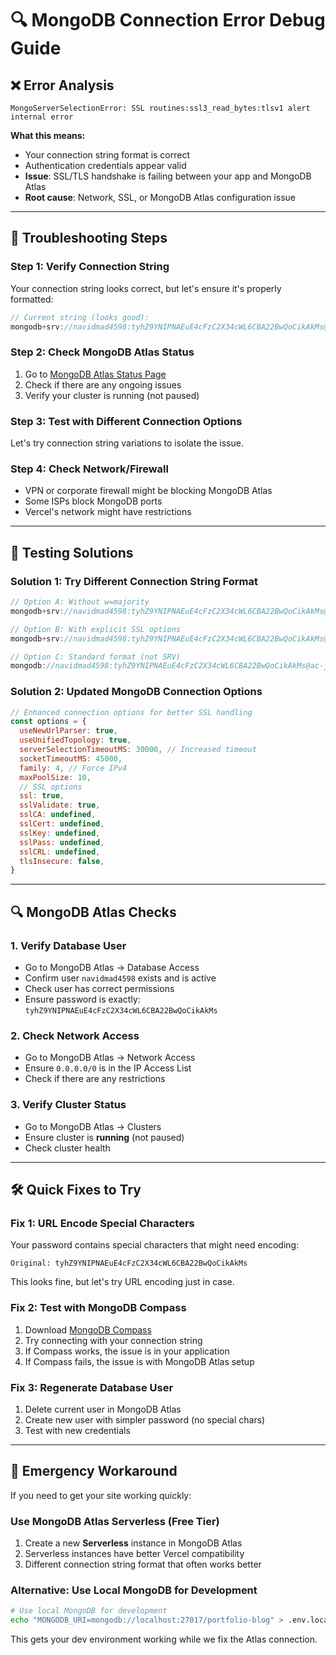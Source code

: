 # 🔍 MongoDB Connection Error Debug Guide

## ❌ **Error Analysis**
```
MongoServerSelectionError: SSL routines:ssl3_read_bytes:tlsv1 alert internal error
```

**What this means:**
- Your connection string format is correct
- Authentication credentials appear valid
- **Issue**: SSL/TLS handshake is failing between your app and MongoDB Atlas
- **Root cause**: Network, SSL, or MongoDB Atlas configuration issue

---

## 🔧 **Troubleshooting Steps**

### **Step 1: Verify Connection String**
Your connection string looks correct, but let's ensure it's properly formatted:

```javascript
// Current string (looks good):
mongodb+srv://navidmad4598:tyhZ9YNIPNAEuE4cFzC2X34cWL6CBA22BwQoCikAkMs@port.ca4zksq.mongodb.net/portfolio-blog?retryWrites=true&w=majority
```

### **Step 2: Check MongoDB Atlas Status**
1. Go to [MongoDB Atlas Status Page](https://status.cloud.mongodb.com/)
2. Check if there are any ongoing issues
3. Verify your cluster is running (not paused)

### **Step 3: Test with Different Connection Options**
Let's try connection string variations to isolate the issue.

### **Step 4: Check Network/Firewall**
- VPN or corporate firewall might be blocking MongoDB Atlas
- Some ISPs block MongoDB ports
- Vercel's network might have restrictions

---

## 🧪 **Testing Solutions**

### **Solution 1: Try Different Connection String Format**
```javascript
// Option A: Without w=majority
mongodb+srv://navidmad4598:tyhZ9YNIPNAEuE4cFzC2X34cWL6CBA22BwQoCikAkMs@port.ca4zksq.mongodb.net/portfolio-blog?retryWrites=true

// Option B: With explicit SSL options
mongodb+srv://navidmad4598:tyhZ9YNIPNAEuE4cFzC2X34cWL6CBA22BwQoCikAkMs@port.ca4zksq.mongodb.net/portfolio-blog?retryWrites=true&w=majority&ssl=true&tlsAllowInvalidCertificates=false

// Option C: Standard format (not SRV)
mongodb://navidmad4598:tyhZ9YNIPNAEuE4cFzC2X34cWL6CBA22BwQoCikAkMs@ac-jb3rfck-shard-00-00.ca4zksq.mongodb.net:27017,ac-jb3rfck-shard-00-01.ca4zksq.mongodb.net:27017,ac-jb3rfck-shard-00-02.ca4zksq.mongodb.net:27017/portfolio-blog?ssl=true&replicaSet=atlas-59ajci-shard-0&authSource=admin&retryWrites=true&w=majority
```

### **Solution 2: Updated MongoDB Connection Options**
```javascript
// Enhanced connection options for better SSL handling
const options = {
  useNewUrlParser: true,
  useUnifiedTopology: true,
  serverSelectionTimeoutMS: 30000, // Increased timeout
  socketTimeoutMS: 45000,
  family: 4, // Force IPv4
  maxPoolSize: 10,
  // SSL options
  ssl: true,
  sslValidate: true,
  sslCA: undefined,
  sslCert: undefined,
  sslKey: undefined,
  sslPass: undefined,
  sslCRL: undefined,
  tlsInsecure: false,
}
```

---

## 🔍 **MongoDB Atlas Checks**

### **1. Verify Database User**
- Go to MongoDB Atlas → Database Access
- Confirm user `navidmad4598` exists and is active
- Check user has correct permissions
- Ensure password is exactly: `tyhZ9YNIPNAEuE4cFzC2X34cWL6CBA22BwQoCikAkMs`

### **2. Check Network Access**
- Go to MongoDB Atlas → Network Access
- Ensure `0.0.0.0/0` is in the IP Access List
- Check if there are any restrictions

### **3. Verify Cluster Status**
- Go to MongoDB Atlas → Clusters
- Ensure cluster is **running** (not paused)
- Check cluster health

---

## 🛠️ **Quick Fixes to Try**

### **Fix 1: URL Encode Special Characters**
Your password contains special characters that might need encoding:
```
Original: tyhZ9YNIPNAEuE4cFzC2X34cWL6CBA22BwQoCikAkMs
```

This looks fine, but let's try URL encoding just in case.

### **Fix 2: Test with MongoDB Compass**
1. Download [MongoDB Compass](https://www.mongodb.com/products/compass)
2. Try connecting with your connection string
3. If Compass works, the issue is in your application
4. If Compass fails, the issue is with MongoDB Atlas setup

### **Fix 3: Regenerate Database User**
1. Delete current user in MongoDB Atlas
2. Create new user with simpler password (no special chars)
3. Test with new credentials

---

## 🚨 **Emergency Workaround**

If you need to get your site working quickly:

### **Use MongoDB Atlas Serverless (Free Tier)**
1. Create a new **Serverless** instance in MongoDB Atlas
2. Serverless instances have better Vercel compatibility
3. Different connection string format that often works better

### **Alternative: Use Local MongoDB for Development**
```bash
# Use local MongoDB for development
echo "MONGODB_URI=mongodb://localhost:27017/portfolio-blog" > .env.local
```

This gets your dev environment working while we fix the Atlas connection.

